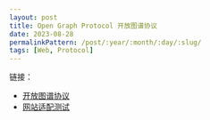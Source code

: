 ```yaml
---
layout: post
title: Open Graph Protocol 开放图谱协议
date: 2023-08-28
permalinkPattern: /post/:year/:month/:day/:slug/
tags: [Web, Protocol]
---
```


链接：

- [开放图谱协议](https://ogp.me/)
- [网站适配测试](https://opengraph.dev/)
